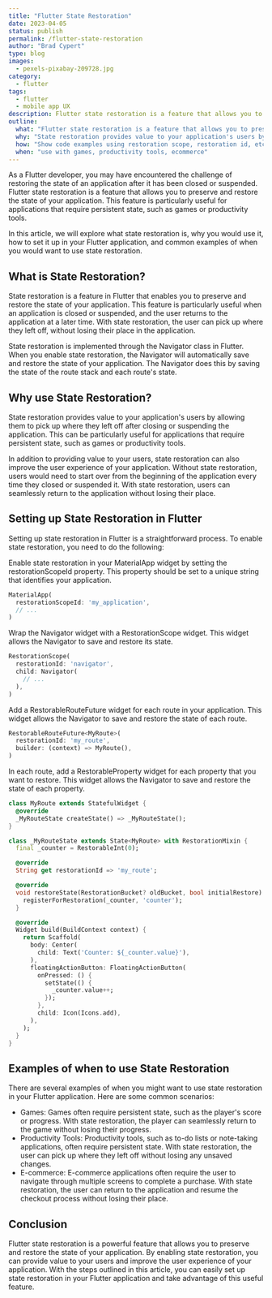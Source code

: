```yaml
---
title: "Flutter State Restoration"
date: 2023-04-05
status: publish
permalink: /flutter-state-restoration
author: "Brad Cypert"
type: blog
images:
  - pexels-pixabay-209728.jpg
category:
  - flutter
tags:
  - flutter
  - mobile app UX
description: Flutter state restoration is a feature that allows you to preserve and restore the state of your application, providing value to your users and improving the user experience. It involves enabling state restoration and wrapping your widgets with the necessary classes. Examples of when to use state restoration include games, productivity tools, and e-commerce applications."
outline:
  what: "Flutter state restoration is a feature that allows you to preserve and restore the state of your application"
  why: "State restoration provides value to your application's users by allowing them to pick up where they left off after closing or suspending the application."
  how: "Show code examples using restoration scope, restoration id, etc."
  when: "use with games, productivity tools, ecommerce"
---
```


As a Flutter developer, you may have encountered the challenge of restoring the state of an application after it has been closed or suspended. Flutter state restoration is a feature that allows you to preserve and restore the state of your application. This feature is particularly useful for applications that require persistent state, such as games or productivity tools.

In this article, we will explore what state restoration is, why you would use it, how to set it up in your Flutter application, and common examples of when you would want to use state restoration.

## What is State Restoration?

State restoration is a feature in Flutter that enables you to preserve and restore the state of your application. This feature is particularly useful when an application is closed or suspended, and the user returns to the application at a later time. With state restoration, the user can pick up where they left off, without losing their place in the application.

State restoration is implemented through the Navigator class in Flutter. When you enable state restoration, the Navigator will automatically save and restore the state of your application. The Navigator does this by saving the state of the route stack and each route's state.

## Why use State Restoration?

State restoration provides value to your application's users by allowing them to pick up where they left off after closing or suspending the application. This can be particularly useful for applications that require persistent state, such as games or productivity tools.

In addition to providing value to your users, state restoration can also improve the user experience of your application. Without state restoration, users would need to start over from the beginning of the application every time they closed or suspended it. With state restoration, users can seamlessly return to the application without losing their place.

## Setting up State Restoration in Flutter

Setting up state restoration in Flutter is a straightforward process. To enable state restoration, you need to do the following:

Enable state restoration in your MaterialApp widget by setting the restorationScopeId property. This property should be set to a unique string that identifies your application.

```dart
MaterialApp(
  restorationScopeId: 'my_application',
  // ...
)
```

Wrap the Navigator widget with a RestorationScope widget. This widget allows the Navigator to save and restore its state.

```dart
RestorationScope(
  restorationId: 'navigator',
  child: Navigator(
    // ...
  ),
)
```

Add a RestorableRouteFuture widget for each route in your application. This widget allows the Navigator to save and restore the state of each route.

```dart
RestorableRouteFuture<MyRoute>(
  restorationId: 'my_route',
  builder: (context) => MyRoute(),
)
```

In each route, add a RestorableProperty widget for each property that you want to restore. This widget allows the Navigator to save and restore the state of each property.


```dart
class MyRoute extends StatefulWidget {
  @override
  _MyRouteState createState() => _MyRouteState();
}

class _MyRouteState extends State<MyRoute> with RestorationMixin {
  final _counter = RestorableInt(0);

  @override
  String get restorationId => 'my_route';

  @override
  void restoreState(RestorationBucket? oldBucket, bool initialRestore) {
    registerForRestoration(_counter, 'counter');
  }

  @override
  Widget build(BuildContext context) {
    return Scaffold(
      body: Center(
        child: Text('Counter: ${_counter.value}'),
      ),
      floatingActionButton: FloatingActionButton(
        onPressed: () {
          setState(() {
            _counter.value++;
          });
        },
        child: Icon(Icons.add),
      ),
    );
  }
}
```

## Examples of when to use State Restoration

There are several examples of when you might want to use state restoration in your Flutter application. Here are some common scenarios:

- Games: Games often require persistent state, such as the player's score or progress. With state restoration, the player can seamlessly return to the game without losing their progress.
- Productivity Tools: Productivity tools, such as to-do lists or note-taking applications, often require persistent state. With state restoration, the user can pick up where they left off without losing any unsaved changes.
- E-commerce: E-commerce applications often require the user to navigate through multiple screens to complete a purchase. With state restoration, the user can return to the application and resume the checkout process without losing their place.

## Conclusion

Flutter state restoration is a powerful feature that allows you to preserve and restore the state of your application. By enabling state restoration, you can provide value to your users and improve the user experience of your application. With the steps outlined in this article, you can easily set up state restoration in your Flutter application and take advantage of this useful feature.